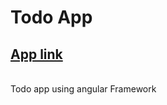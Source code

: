 # Todo App 
## [App link](https://623f18a614386712afc4d791--deluxe-caramel-19ed62.netlify.app/)
<br/>
Todo app using angular Framework
